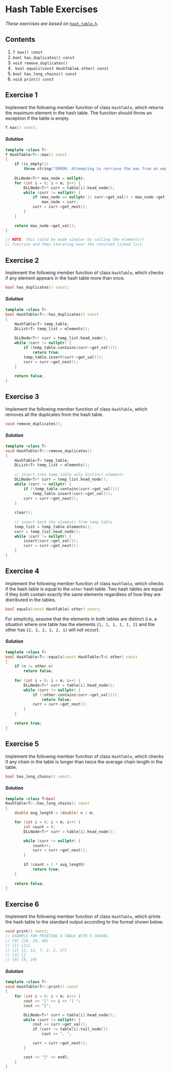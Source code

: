 Hash Table Exercises
=====================

*These exercises are based on* [`hash_table.h`](../code/hash_table.h).

## Contents

1. `T max() const`  
2. `bool has_duplicates() const`
3. `void remove_duplicates()`
4. ` bool equals(const HashTable& other) const` 
5. `bool has_long_chains() const`
6. `void print() const`



Exercise 1
----------

Implement the following member function of class `HashTable`, which returns the maximum element in the hash table. The function should throw an exception if the table is empty.

```cpp
T max() const;
```

#### *Solution*

```cpp
template <class T>
T HashTable<T>::max() const 
{
    if (is_empty())
        throw string("ERROR: Attempting to retrieve the max from an empty hash table.");
  
    DLLNode<T>* max_node = nullptr;
    for (int i = 0; i < m; i++) {
        DLLNode<T>* curr = table[i].head_node();
        while (curr != nullptr) {
            if (max_node == nullptr || curr->get_val() > max_node->get_val())
                max_node = curr;
            curr = curr->get_next();
        }
    }
  
    return max_node->get_val();
}

// NOTE. This could be made simpler by calling the elements() 
// function and then iterating over the returned linked list.
```



Exercise 2
----------

Implement the following member function of class `HashTable`, which checks if any element appears in the hash table more than once.

```cpp
bool has_duplicates() const;
```

#### *Solution*

```cpp
template <class T>
bool HashTable<T>::has_duplicates() const
{
    HashTable<T> temp_table;
    DLList<T> temp_list = elements();
  
    DLLNode<T>* curr = temp_list.head_node();
    while (curr != nullptr) {
        if (temp_table.contains(curr->get_val()))
            return true;
        temp_table.insert(curr->get_val());
        curr = curr->get_next();
    }
  
    return false;
}
```



Exercise 3
----------

Implement the following member function of class `HashTable`, which removes all the duplicates from the hash table.

```cpp
void remove_duplicates();
```

#### *Solution*

```cpp
template <class T>
void HashTable<T>::remove_duplicates()
{
    HashTable<T> temp_table;
    DLList<T> temp_list = elements();
  
    // insert into temp_table only distinct elements
    DLLNode<T>* curr = temp_list.head_node();
    while (curr != nullptr) {
        if (!temp_table.contains(curr->get_val()))
            temp_table.insert(curr->get_val());
        curr = curr->get_next();
    }
  
    clear();
  
    // insert back the elements from temp_table
    temp_list = temp_table.elements();
    curr = temp_list.head_node(); 
    while (curr != nullptr) {
        insert(curr->get_val());
        curr = curr->get_next();
    }
}
```



Exercise 4
----------

Implement the following member function of class `HashTable`, which checks if the hash table is equal to the `other` hash table. Two hash tables are equal if they both contain exactly the same elements regardless of how they are distributed in the tables.

```cpp
bool equals(const HashTable& other) const;
```

For simplicity, assume that the elements in both tables are distinct (i.e. a situation where one table has the elements `{1, 1, 1, 1, 1, 2}` and the other has `{2, 2, 2, 2, 2, 1}` will not occur).

#### *Solution*

```cpp
template <class T>
bool HashTable<T>::equals(const HashTable<T>& other) const
{
    if (n != other.n)
        return false;
  
    for (int i = 0; i < m; i++) {
        DLLNode<T>* curr = table[i].head_node();
        while (curr != nullptr) {
            if (!other.contains(curr->get_val()))
                return false;
            curr = curr->get_next();
        }
    }
  
    return true;
}
```



Exercise 5
----------

Implement the following member function of class `HashTable`, which checks if any chain in the table is longer than twice the average chain length in the table.

```cpp
bool has_long_chains() const;
```

#### *Solution*

```cpp
template <class T>bool 
HashTable<T>::has_long_chains() const
{  
    double avg_length = (double) n / m;

    for (int i = 0; i < m; i++) {
        int count = 0;
        DLLNode<T>* curr = table[i].head_node();

        while (curr != nullptr) {
            count++;
            curr = curr->get_next();
        }
        
        if (count > 2 * avg_length)
            return true;
    }
    
    return false;
}
```



Exercise 6
----------

Implement the following member function of class `HashTable`, which prints the hash table to the standard output according to the format shown below.

```cpp
void print() const;
// EXAMPLE FOR PRINTING A TABLE WITH 5 CHAINS
// [0] {20, 10, 40}
// [1] {11}
// [2] {2, 12, 7, 2, 2, 27}
// [3] {}
// [4] {9, 19}
```

#### *Solution*

```cpp
template <class T>
void HashTable<T>::print() const
{ 
    for (int i = 0; i < m; i++) {
        cout << "[" << i << "] ";
        cout << "{";

        DLLNode<T>* curr = table[i].head_node();
        while (curr != nullptr) {
            cout << curr->get_val();
            if (curr != table[i].tail_node())
                cout << ", ";      

            curr = curr->get_next();
        }

        cout << "}" << endl;
    }
}
```
